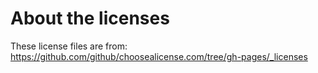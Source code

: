 # About the licenses

These license files are from: https://github.com/github/choosealicense.com/tree/gh-pages/_licenses